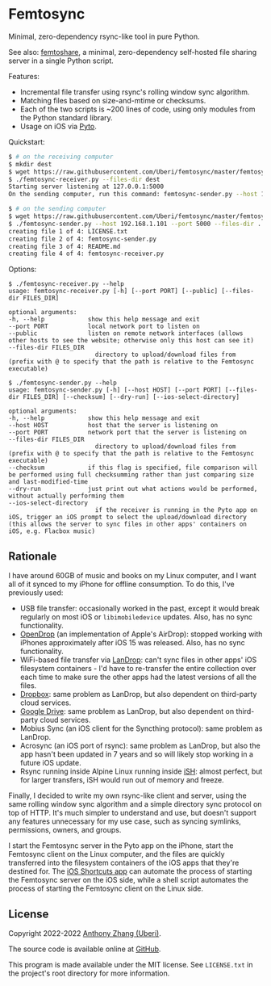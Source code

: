 Femtosync
=========

Minimal, zero-dependency rsync-like tool in pure Python.

See also: [femtoshare](https://github.com/Uberi/femtoshare), a minimal, zero-dependency self-hosted file sharing server in a single Python script.

Features:

* Incremental file transfer using rsync's rolling window sync algorithm.
* Matching files based on size-and-mtime or checksums.
* Each of the two scripts is ~200 lines of code, using only modules from the Python standard library.
* Usage on iOS via [Pyto](https://apps.apple.com/us/app/pyto-python-3/id1436650069).

Quickstart:

```sh
$ # on the receiving computer
$ mkdir dest
$ wget https://raw.githubusercontent.com/Uberi/femtosync/master/femtosync-receiver.py && chmod +x femtosync-receiver.py
$ ./femtosync-receiver.py --files-dir dest
Starting server listening at 127.0.0.1:5000
On the sending computer, run this command: femtosync-sender.py --host 192.168.1.101 --port 5000 --files-dir SOME_SYNC_SOURCE_DIRECTORY

$ # on the sending computer
$ wget https://raw.githubusercontent.com/Uberi/femtosync/master/femtosync-sender.py && chmod +x femtosync-sender.py
$ ./femtosync-sender.py --host 192.168.1.101 --port 5000 --files-dir .
creating file 1 of 4: LICENSE.txt
creating file 2 of 4: femtosync-sender.py
creating file 3 of 4: README.md
creating file 4 of 4: femtosync-receiver.py
```

Options:

    $ ./femtosync-receiver.py --help
    usage: femtosync-receiver.py [-h] [--port PORT] [--public] [--files-dir FILES_DIR]

    optional arguments:
    -h, --help            show this help message and exit
    --port PORT           local network port to listen on
    --public              listen on remote network interfaces (allows other hosts to see the website; otherwise only this host can see it)
    --files-dir FILES_DIR
                            directory to upload/download files from (prefix with @ to specify that the path is relative to the Femtosync executable)

    $ ./femtosync-sender.py --help
    usage: femtosync-sender.py [-h] [--host HOST] [--port PORT] [--files-dir FILES_DIR] [--checksum] [--dry-run] [--ios-select-directory]

    optional arguments:
    -h, --help            show this help message and exit
    --host HOST           host that the server is listening on
    --port PORT           network port that the server is listening on
    --files-dir FILES_DIR
                            directory to upload/download files from (prefix with @ to specify that the path is relative to the Femtosync executable)
    --checksum            if this flag is specified, file comparison will be performed using full checksumming rather than just comparing size and last-modified-time
    --dry-run             just print out what actions would be performed, without actually performing them
    --ios-select-directory
                            if the receiver is running in the Pyto app on iOS, trigger an iOS prompt to select the upload/download directory (this allows the server to sync files in other apps' containers on iOS, e.g. Flacbox music)

Rationale
---------

I have around 60GB of music and books on my Linux computer, and I want all of it synced to my iPhone for offline consumption. To do this, I've previously used:

* USB file transfer: occasionally worked in the past, except it would break regularly on most iOS or `libimobiledevice` updates. Also, has no sync functionality.
* [OpenDrop](https://github.com/seemoo-lab/opendrop) (an implementation of Apple's AirDrop): stopped working with iPhones approximately after iOS 15 was released. Also, has no sync functionality.
* WiFi-based file transfer via [LanDrop](https://landrop.app/): can't sync files in other apps' iOS filesystem containers - I'd have to re-transfer the entire collection over each time to make sure the other apps had the latest versions of all the files.
* [Dropbox](https://dropbox.com/): same problem as LanDrop, but also dependent on third-party cloud services.
* [Google Drive](https://drive.google.com/): same problem as LanDrop, but also dependent on third-party cloud services.
* Mobius Sync (an iOS client for the Syncthing protocol): same problem as LanDrop.
* Acrosync (an iOS port of rsync): same problem as LanDrop, but also the app hasn't been updated in 7 years and so will likely stop working in a future iOS update.
* Rsync running inside Alpine Linux running inside [iSH](https://ish.app/): almost perfect, but for larger transfers, iSH would run out of memory and freeze.

Finally, I decided to write my own rsync-like client and server, using the same rolling window sync algorithm and a simple directory sync protocol on top of HTTP. It's much simpler to understand and use, but doesn't support any features unnecessary for my use case, such as syncing symlinks, permissions, owners, and groups.

I start the Femtosync server in the Pyto app on the iPhone, start the Femtosync client on the Linux computer, and the files are quickly transferred into the filesystem containers of the iOS apps that they're destined for. The [iOS Shortcuts app](https://support.apple.com/en-ca/guide/shortcuts/welcome/ios) can automate the process of starting the Femtosync server on the iOS side, while a shell script automates the process of starting the Femtosync client on the Linux side.

License
-------

Copyright 2022-2022 [Anthony Zhang (Uberi)](http://anthonyz.ca).

The source code is available online at [GitHub](https://github.com/Uberi/femtosync).

This program is made available under the MIT license. See ``LICENSE.txt`` in the project's root directory for more information.
